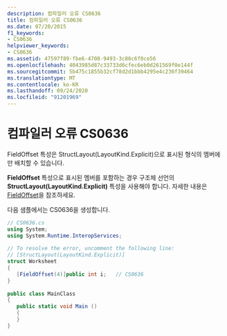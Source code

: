 ```yaml
---
description: 컴파일러 오류 CS0636
title: 컴파일러 오류 CS0636
ms.date: 07/20/2015
f1_keywords:
- CS0636
helpviewer_keywords:
- CS0636
ms.assetid: 47597f89-fbe6-4708-9493-3c86c6f0ce56
ms.openlocfilehash: 4043985d87c33733d6cfec6eb0d261569f0e144f
ms.sourcegitcommit: 5b475c1855b32cf78d2d1bbb4295e4c236f39464
ms.translationtype: MT
ms.contentlocale: ko-KR
ms.lasthandoff: 09/24/2020
ms.locfileid: "91201969"
---
```

# <a name="compiler-error-cs0636"></a>컴파일러 오류 CS0636

FieldOffset 특성은 StructLayout(LayoutKind.Explicit)으로 표시된 형식의 멤버에만 배치할 수 있습니다.  
  
 **FieldOffset** 특성으로 표시된 멤버를 포함하는 경우 구조체 선언의 **StructLayout(LayoutKind.Explicit)** 특성을 사용해야 합니다. 자세한 내용은 [FieldOffset](xref:System.Runtime.InteropServices.FieldOffsetAttribute)을 참조하세요.  
  
 다음 샘플에서는 CS0636을 생성합니다.  
  
```csharp  
// CS0636.cs  
using System;  
using System.Runtime.InteropServices;  
  
// To resolve the error, uncomment the following line:  
// [StructLayout(LayoutKind.Explicit)]  
struct Worksheet  
{  
   [FieldOffset(4)]public int i;   // CS0636
}  
  
public class MainClass  
{  
   public static void Main ()  
   {  
   }  
}  
```
